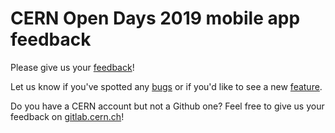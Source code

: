 # CERN Open Days 2019 mobile app feedback

Please give us your [feedback](https://github.com/alexiri/opendays2019-feedback/issues)!

Let us know if you've spotted any [bugs](https://github.com/alexiri/opendays2019-feedback/issues/new?labels=bug&template=bug_report.md) or if you'd like to see a new [feature](https://github.com/alexiri/opendays2019-feedback/issues/new?labels=enhancement&template=feature_request.md).

Do you have a CERN account but not a Github one? Feel free to give us your feedback on [gitlab.cern.ch](https://gitlab.cern.ch/opendays/opendays2019-feedback/issues)!
